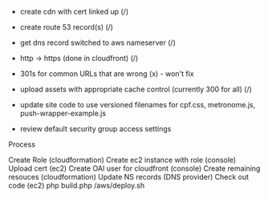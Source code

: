 - create cdn with cert linked up (/)
- create route 53 record(s) (/)
- get dns record switched to aws nameserver (/)
- http -> https (done in cloudfront) (/)
- 301s for common URLs that are wrong (x) - won't fix
- upload assets with appropriate cache control (currently 300 for all) (/)
- update site code to use versioned filenames for cpf.css, metronome.js, push-wrapper-example.js

- review default security group access settings

Process

Create Role (cloudformation)
Create ec2 instance with role (console)
Upload cert (ec2)
Create OAI user for cloudfront (console)
Create remaining resouces (cloudformation)
Update NS records (DNS provider)
Check out code (ec2)
php build.php
/aws/deploy.sh
